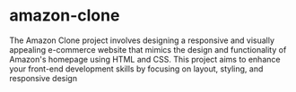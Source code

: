 # amazon-clone
The Amazon Clone project involves designing a responsive and visually appealing e-commerce website that mimics the design and functionality of Amazon's homepage using HTML and CSS. This project aims to enhance your front-end development skills by focusing on layout, styling, and responsive design
